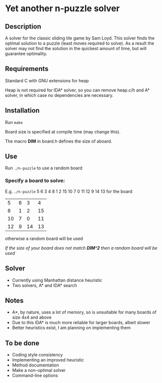 # Yet another n-puzzle solver

## Description
A solver for the classic sliding tile game by Sam Loyd.
This solver finds the optimal solution to a puzzle (least moves required to solve). As a result the solver may not find the solution in the quickest amount of time, but will guarantee optimality.

## Requirements
Standard C with GNU extensions for heap

Heap is not required for IDA\* solver, so you can remove heap.c/h and A\* solver, in which case no dependencies are necessary.

## Installation
Run `make`

Board size is specified at compile time (may change this).

The macro **DIM** in board.h defines the size of aboard.

## Use
Run `./n-puzzle` to use a random board

### Specify a board to solve:
E.g. `./n-puzzle` 5 6 3 4 8 1 2 15 10 7 0 11 12 9 14 13
for the board

|||||
|-|-|-|-|
| 5 	| 6 	| 3 	| 4 	|
| 8 	| 1 	| 2 	| 15 	|
| 10 	| 7 	| 0 	| 11 	|
| 12 	| 9 	| 14 	| 13 	|

otherwise a random board will be used

_If the size of your board does not match **DIM^2** then a random board will be used_

## Solver
- Currently using Manhattan distance heuristic
- Two solvers, A\* and IDA\* search

## Notes
- A\*, by nature, uses a lot of memory, so is unsuitable for many boards of size 4x4 and above
- Due to this IDA\* is much more reliable for larger boards, albeit slower
- Better heuristics exist, I am planning on implementing them

## To be done
- Coding style consistency
- Implementing an improved heuristic
- Method documentation
- Make a non-optimal solver
- Command-line options
